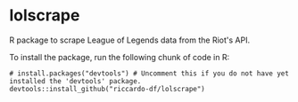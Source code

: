 # lolscrape

R package to scrape League of Legends data from the Riot's API.

To install the package, run the following chunk of code in R:

```
# install.packages("devtools") # Uncomment this if you do not have yet installed the 'devtools' package.
devtools::install_github("riccardo-df/lolscrape")
```
